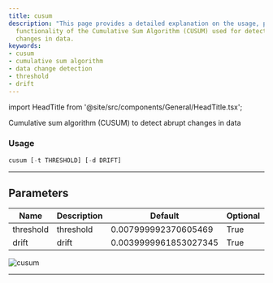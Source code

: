 ```yaml
---
title: cusum
description: "This page provides a detailed explanation on the usage, parameters and"
  functionality of the Cumulative Sum Algorithm (CUSUM) used for detecting abrupt
  changes in data.
keywords:
- cusum
- cumulative sum algorithm
- data change detection
- threshold
- drift
---
```


import HeadTitle from '@site/src/components/General/HeadTitle.tsx';

<HeadTitle title="economy/qa/cusum - Reference | OpenBB Terminal Docs" />

Cumulative sum algorithm (CUSUM) to detect abrupt changes in data

### Usage

```python
cusum [-t THRESHOLD] [-d DRIFT]
```

---

## Parameters

| Name | Description | Default | Optional | Choices |
| ---- | ----------- | ------- | -------- | ------- |
| threshold | threshold | 0.007999992370605469 | True | None |
| drift | drift | 0.0039999961853027345 | True | None |

![cusum](https://user-images.githubusercontent.com/46355364/154306207-d68f53f4-2f9a-4c1a-8e0e-b83d49938759.png)

---
